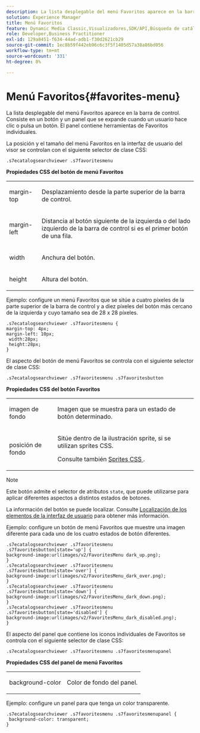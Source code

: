 ```yaml
---
description: La lista desplegable del menú Favoritos aparece en la barra de control. Consiste en un botón y un panel que se expande cuando un usuario hace clic o pulsa un botón. El panel contiene herramientas de Favoritos individuales.
solution: Experience Manager
title: Menú Favoritos
feature: Dynamic Media Classic,Visualizadores,SDK/API,Búsqueda de catálogos electrónicos
role: Developer,Business Practitioner
exl-id: 129a8451-f634-44ad-adb1-f30d2621cb29
source-git-commit: 1ec8b59f442eb96c6c3f5f1405d57a38a86bd056
workflow-type: tm+mt
source-wordcount: '331'
ht-degree: 0%

---
```


# Menú Favoritos{#favorites-menu}

La lista desplegable del menú Favoritos aparece en la barra de control. Consiste en un botón y un panel que se expande cuando un usuario hace clic o pulsa un botón. El panel contiene herramientas de Favoritos individuales.

<!--<a id="section_061E550C1C1D4DB2BD663A898895B38C"></a>-->

La posición y el tamaño del menú Favoritos en la interfaz de usuario del visor se controlan con el siguiente selector de clase CSS:

```
.s7ecatalogsearchviewer .s7favoritesmenu
```

**Propiedades CSS del botón de menú Favoritos**

<table id="table_C48C56E696304C9BAFEE71BA9EA9A174"> 
 <tbody> 
  <tr> 
   <td colname="col1"> <p> <span class="codeph"> margin-top  </span> </p> </td> 
   <td colname="col2"> <p> Desplazamiento desde la parte superior de la barra de control. </p> </td> 
  </tr> 
  <tr> 
   <td colname="col1"> <p> <span class="codeph"> margin-left  </span> </p> </td> 
   <td colname="col2"> <p> Distancia al botón siguiente de la izquierda o del lado izquierdo de la barra de control si es el primer botón de una fila. </p> </td> 
  </tr> 
  <tr> 
   <td colname="col1"> <p> <span class="codeph"> width </span> </p> </td> 
   <td colname="col2"> <p>Anchura del botón. </p> </td> 
  </tr> 
  <tr> 
   <td colname="col1"> <p> <span class="codeph"> height </span> </p> </td> 
   <td colname="col2"> <p>Altura del botón. </p> </td> 
  </tr> 
 </tbody> 
</table>

Ejemplo: configure un menú Favoritos que se sitúe a cuatro píxeles de la parte superior de la barra de control y a diez píxeles del botón más cercano de la izquierda y cuyo tamaño sea de 28 x 28 píxeles.

```
.s7ecatalogsearchviewer .s7favoritesmenu { 
margin-top: 4px; 
margin-left: 10px; 
 width:28px; 
 height:28px; 
}
```

El aspecto del botón de menú Favoritos se controla con el siguiente selector de clase CSS:

```
.s7ecatalogsearchviewer .s7favoritesmenu .s7favoritesbutton
```

**Propiedades CSS del botón Favoritos**

<table id="table_970D62A1413145E0A964FA9D9F108579"> 
 <tbody> 
  <tr> 
   <td colname="col1"> <p> <span class="codeph"> imagen de fondo  </span> </p> </td> 
   <td colname="col2"> <p> Imagen que se muestra para un estado de botón determinado. </p> </td> 
  </tr> 
  <tr> 
   <td colname="col1"> <p> <span class="codeph"> posición de fondo  </span> </p> </td> 
   <td colname="col2"> <p> Sitúe dentro de la ilustración sprite, si se utilizan sprites CSS. </p> <p>Consulte también <a href="../../../c-html5-s7-aem-asset-viewers/c-html5-ecatsearch-viewer-about/c-html5-ecatsearch-viewer-customizingviewer/c-html5-ecatsearch-viewer-customizingviewer.md#section-9d570f95eb2443aca74c1b02f6e89aff" format="dita" scope="local"> Sprites CSS </a>. </p> </td> 
  </tr> 
 </tbody> 
</table>

>[!NOTE]
>
>Este botón admite el selector de atributos `state`, que puede utilizarse para aplicar diferentes aspectos a distintos estados de botones.

La información del botón se puede localizar. Consulte [Localización de los elementos de la interfaz de usuario](../../../c-html5-s7-aem-asset-viewers/c-html5-ecatsearch-viewer-about/c-html5-ecatsearch-viewer-localization.md#concept-cbfc39344c494eb7b9f6a272cff0cc74) para obtener más información.

Ejemplo: configure un botón de menú Favoritos que muestre una imagen diferente para cada uno de los cuatro estados de botón diferentes.

```
.s7ecatalogsearchviewer .s7favoritesmenu .s7favoritesbutton[state='up'] { 
background-image:url(images/v2/FavoritesMenu dark_up.png); 
} 
.s7ecatalogsearchviewer .s7favoritesmenu .s7favoritesbutton[state='over'] { 
background-image:url(images/v2/FavoritesMenu_dark_over.png); 
} 
.s7ecatalogsearchviewer .s7favoritesmenu .s7favoritesbutton[state='down'] { 
background-image:url(images/v2/FavoritesMenu_dark_down.png); 
} 
.s7ecatalogsearchviewer .s7favoritesmenu .s7favoritesbutton[state='disabled'] { 
background-image:url(images/v2/FavoritesMenu_dark_disabled.png); 
}
```

El aspecto del panel que contiene los iconos individuales de Favoritos se controla con el siguiente selector de clase CSS:

```
.s7ecatalogsearchviewer .s7favoritesmenu .s7favoritesmenupanel
```

**Propiedades CSS del panel de menú Favoritos**

<table id="table_B57B44C561E94F86BB1B0EC1671F26DB"> 
 <tbody> 
  <tr> 
   <td colname="col1"> <p> <span class="codeph"> background-color  </span> </p> </td> 
   <td colname="col2"> <p>Color de fondo del panel. </p> </td> 
  </tr> 
 </tbody> 
</table>

Ejemplo: configure un panel para que tenga un color transparente.

```
.s7ecatalogsearchviewer .s7favoritesmenu .s7favoritesmenupanel { 
 background-color: transparent; 
}
```
